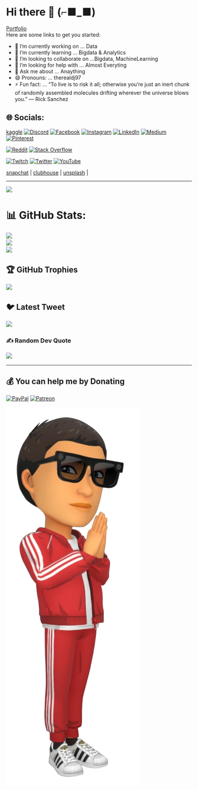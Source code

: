 # Hi there 👋 (⌐■_■)

[Portfolio](https://therealdj97.github.io/)\
Here are some links to get you started:

- 🔭 I’m currently working on ... Data
- 🌱 I’m currently learning ... Bigdata & Analytics
- 👯 I’m looking to collaborate on ...Bigdata, MachineLearning
- 🤔 I’m looking for help with ... Almost Everyting
- 💬 Ask me about ... Anaything
- 😄 Pronouns: ... therealdj97
- ⚡ Fun fact: ... “To live is to risk it all; otherwise you’re just an inert chunk of randomly assembled molecules drifting wherever the universe blows you.” — Rick Sanchez

<!-- ![img](transperent.png) -->
<!-- <img src="/images/transperent.png" width="800" /> ![](/images/transperent.png)  -->

## 🌐 Socials:

<!-- [![Behance](https://img.shields.io/badge/Behance-1769ff?logo=behance&logoColor=white)](https://behance.net/1)  -->
[kaggle](https://www.kaggle.com/therealdj97)
[![Discord](https://img.shields.io/badge/Discord-%237289DA.svg?logo=discord&logoColor=white)](https://discord.com/users/therealdj97#9909) 
[![Facebook](https://img.shields.io/badge/Facebook-%231877F2.svg?logo=Facebook&logoColor=white)](https://facebook.com/therealdj97)
[![Instagram](https://img.shields.io/badge/Instagram-%23E4405F.svg?logo=Instagram&logoColor=white)](https://instagram.com/therealdj97)
[![LinkedIn](https://img.shields.io/badge/LinkedIn-%230077B5.svg?logo=linkedin&logoColor=white)](https://www.linkedin.com/in/dhirajjohare)
[![Medium](https://img.shields.io/badge/Medium-12100E?logo=medium&logoColor=white)](https://medium.com/@DJ97) 
[![Pinterest](https://img.shields.io/badge/Pinterest-%23E60023.svg?logo=Pinterest&logoColor=white)](https://pinterest.com/therealdj97)
<!-- [![Quora](https://img.shields.io/badge/Quora-%23B92B27.svg?logo=Quora&logoColor=white)](https://quora.com/profile/8) -->
[![Reddit](https://img.shields.io/badge/Reddit-%23FF4500.svg?logo=Reddit&logoColor=white)](https://www.reddit.com/user/DJ97_)
[![Stack Overflow](https://img.shields.io/badge/-Stackoverflow-FE7A16?logo=stack-overflow&logoColor=white)](https://stackoverflow.com/users/16359660/therealdj97)
<!-- [![TikTok](https://img.shields.io/badge/TikTok-%23000000.svg?logo=TikTok&logoColor=white)](https://tiktok.com/@11) -->
[![Twitch](https://img.shields.io/badge/Twitch-%239146FF.svg?logo=Twitch&logoColor=white)](https://www.twitch.tv/therealdj97)
[![Twitter](https://img.shields.io/badge/Twitter-%231DA1F2.svg?logo=Twitter&logoColor=white)](https://twitter.com/TheRealDJ97)
[![YouTube](https://img.shields.io/badge/YouTube-%23FF0000.svg?logo=YouTube&logoColor=white)](https://youtube.com/c/DJ97Presents)

[snapchat](https://www.snapchat.com/add/therealdj97) |  [clubhouse](https://www.clubhouse.com/@therealdj97) | [unsplash](https://unsplash.com/@therealdj97) |



---

[![](https://visitcount.itsvg.in/api?id=therealdj97&icon=9&color=0)](https://visitcount.itsvg.in)

# 📊 GitHub Stats:
![](https://github-readme-stats.vercel.app/api?username=therealdj97&theme=dark&hide_border=false&include_all_commits=false&count_private=false)<br/>
![](https://github-readme-streak-stats.herokuapp.com/?user=therealdj97&theme=dark&hide_border=false)<br/>
![](https://github-readme-stats.vercel.app/api/top-langs/?username=therealdj97&theme=dark&hide_border=false&include_all_commits=false&count_private=false&layout=compact)

## 🏆 GitHub Trophies
![](https://github-profile-trophy.vercel.app/?username=therealdj97&theme=tokyonight&no-frame=false&no-bg=false&margin-w=4)

## 🐦 Latest Tweet
[![](https://gtce.itsvg.in/api?username=therealdj97)](https://github.com/VishwaGauravIn/github-twitter-card-embed)

### ✍️ Random Dev Quote
![](https://quotes-github-readme.vercel.app/api?type=horizontal&theme=tokyonight)

---


  ## 💰 You can help me by Donating
<!--   [![BuyMeACoffee](https://img.shields.io/badge/Buy%20Me%20a%20Coffee-ffdd00?style=for-the-badge&logo=buy-me-a-coffee&logoColor=black)](https://buymeacoffee.com/1) -->
  [![PayPal](https://img.shields.io/badge/PayPal-00457C?style=for-the-badge&logo=paypal&logoColor=white)](https://paypal.me/DHIRAJJOHARE?country.x=IN&locale.x=en_GB)
  [![Patreon](https://img.shields.io/badge/Patreon-F96854?style=for-the-badge&logo=patreon&logoColor=white)](https://www.patreon.com/DJ97)
<!--   [![Ko-Fi](https://img.shields.io/badge/Ko--fi-F16061?style=for-the-badge&logo=ko-fi&logoColor=white)](https://ko-fi.com/4) -->
  
![Avatar](/images/transperent.png "therealdj97Avatar") 
